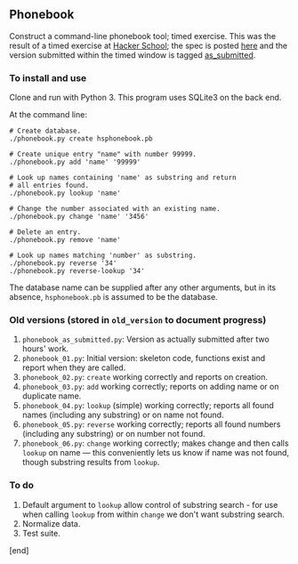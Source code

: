 ## Phonebook

Construct a command-line phonebook tool; timed exercise. This was the result of a timed exercise at [Hacker School](http://hackerschool.com); the spec is posted [here](https://hackpad.com/Manage-those-phone-books-wK1MycZ5ATb) and the version submitted within the timed window is tagged [as_submitted](https://github.com/brannerchinese/phonebook/tree/as_submitted).

### To install and use

Clone and run with Python 3. This program uses SQLite3 on the back end.

At the command line:

```
# Create database.
./phonebook.py create hsphonebook.pb

# Create unique entry "name" with number 99999.
./phonebook.py add 'name' '99999'

# Look up names containing 'name' as substring and return 
# all entries found.
./phonebook.py lookup 'name'

# Change the number associated with an existing name.
./phonebook.py change 'name' '3456'

# Delete an entry.
./phonebook.py remove 'name'

# Look up names matching 'number' as substring.
./phonebook.py reverse '34'
./phonebook.py reverse-lookup '34'

```

The database name can be supplied after any other arguments, but in its absence, `hsphonebook.pb` is assumed to be the database.

### Old versions (stored in `old_version` to document progress)

 1. `phonebook_as_submitted.py`: Version as actually submitted after two hours' work.
 1. `phonebook_01.py`: Initial version: skeleton code, functions exist and report when they are called.
 1. `phonebook_02.py`: `create` working correctly and reports on creation.
 1. `phonebook_03.py`: `add` working correctly; reports on adding name or on duplicate name.
 1. `phonebook_04.py`: `lookup` (simple) working correctly; reports all found names (including any substring) or on name not found.
 1. `phonebook_05.py`: `reverse` working correctly; reports all found numbers (including any substring) or on number not found.
 1. `phonebook_06.py`: `change` working correctly; makes change and then calls `lookup` on name — this conveniently lets us know if name was not found, though substring results from `lookup`.

### To do

 1. Default argument to `lookup` allow control of substring search - for use when calling `lookup` from within `change` we don't want substring search.
 1. Normalize data.
 1. Test suite.


[end]
